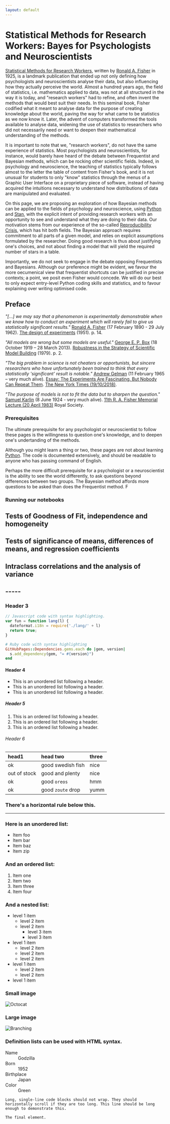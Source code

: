 ```yaml
---
layout: default
---
```


# Statistical Methods for Research Workers: Bayes for Psychologists and Neuroscientists

[Statistical Methods for Research Workers](https://en.wikipedia.org/wiki/Statistical_Methods_for_Research_Workers), written by [Ronald A. Fisher](https://en.wikipedia.org/wiki/Ronald_Fisher) in 1925, is a landmark publication that ended up not only defining how psychologists and neuroscientists analyse their data, but also influencing how they actually perceive the world.
Almost a hundred years ago, the field of statistics, i.e. mathematics applied to data, was not at all structured in the way it is today, and "research workers" had to refine, and often invent the methods that would best suit their needs.
In this seminal book, Fisher codified what it meant to analyse data for the purpose of creating knowledge about the world, paving the way for what came to be statistics as we now know it. Later, the advent of computers transformed the tools available to analyse data, widening the use of statistics to researchers who did not necessarily need or want to deepen their mathematical understanding of the methods.

It is important to note that we, "research workers", do not have the same experience of statistics. Most psychologists and neuroscientists, for instance, would barely have heard of the debate between Frequentist and Bayesian methods, which can be rocking other scientific fields.
Indeed, in psychology and neuroscience, the teaching of statistics typically follows almost to the letter the table of content from Fisher's book, and it is not unusual for students to only "know" statistics through the menus of a Graphic User Interface on a proprietary piece of software, instead of having acquired the intuitions necessary to understand how distributions of data are manipulated and evaluated.

On this page, we are proposing an exploration of how Bayesian methods can be applied to the fields of psychology and neuroscience, using [Python](https://www.anaconda.com/products/individual) and [Stan](https://mc-stan.org/), with the explicit intent of providing research workers with an opportunity to see and understand what they are doing to their data.
Our motivation stems from our experience of the so-called [Reproducibility Crisis](https://osf.io/qky8t), which has hit both fields.
The Bayesian approach requires commitment to all parts of a given model, and relies on explicit assumptions formulated by the researcher.
Doing good research is thus about justifying one's choices, and not about finding a model that will yield the required number of stars in a table.

Importantly, we do not seek to engage in the debate opposing Frequentists and Bayesians.
Although our preference might be evident, we favour the more oecumenical view that frequentist shortcuts can be justified in precise contexts; a point, we posit even Fisher would concede.
We will do our best to only expect entry-level Python coding skills and statistics, and to favour explaining over writing optimised code.


## Preface

_"[...] we may say that a phenomenon is experimentally demonstrable when we know how to conduct an experiment which will rarely fail to give us statistically significant results."_
[Ronald A. Fisher](https://en.wikipedia.org/wiki/Ronald_Fisher) (17 February 1890 - 29 July 1962). <ins>The design of experiments</ins> (1951). p. 14.

_"All models are wrong but some models are useful."_
[George E. P. Box](https://en.wikipedia.org/wiki/George_E._P._Box) (18 October 1919 – 28 March 2013). <ins>Robustness in the Strategy of Scientific Model Building</ins> (1979). p. 2.

_"The big problem in science is not cheaters or opportunists, but sincere researchers who have unfortunately been trained to think that every statistically 'significant' result is notable."_
[Andrew Gelman](http://www.stat.columbia.edu/~gelman/) (11 February 1965 – very much alive). <ins>Essay: The Experiments Are Fascinating. But Nobody Can Repeat Them</ins>. [The New York Times (19/10/2018)](https://www.nytimes.com/2018/11/19/science/science-research-fraud-reproducibility.html).

_"The purpose of models is not to fit the data but to sharpen the question."_
[Samuel Karlin](https://en.wikipedia.org/wiki/Samuel_Karlin) (8 June 1924 - very much alive). <ins>11th R. A. Fisher Memorial Lecture (20 April 1983)</ins> Royal Society.


### Prerequisites

The ultimate prerequisite for any psychologist or neuroscientist to follow these pages is the willingness to question one's knowledge, and to deepen one's undertanding of the methods.

Although you might learn a thing or two, these pages are not about learning [Python](https://www.anaconda.com/products/individual).
The code is documented extensively, and should be readable to anyone who has passing command of English.

Perhaps the more difficult prerequisite for a psychologist or a neuroscientist is the ability to see the world differently, to ask questions beyond differences between two groups. The Bayesian method affords more questions to be asked than does the Frequentist method. F

### Running our notebooks


## Tests of Goodness of Fit, independence and homogeneity

## Tests of significance of means, differences of means, and regression coefficients

## Intraclass correlations and the analysis of variance



## -----

### Header 3

```js
// Javascript code with syntax highlighting.
var fun = function lang(l) {
  dateformat.i18n = require('./lang/' + l)
  return true;
}
```

```ruby
# Ruby code with syntax highlighting
GitHubPages::Dependencies.gems.each do |gem, version|
  s.add_dependency(gem, "= #{version}")
end
```

#### Header 4

*   This is an unordered list following a header.
*   This is an unordered list following a header.
*   This is an unordered list following a header.

##### Header 5

1.  This is an ordered list following a header.
2.  This is an ordered list following a header.
3.  This is an ordered list following a header.

###### Header 6

| head1        | head two          | three |
|:-------------|:------------------|:------|
| ok           | good swedish fish | nice  |
| out of stock | good and plenty   | nice  |
| ok           | good `oreos`      | hmm   |
| ok           | good `zoute` drop | yumm  |

### There's a horizontal rule below this.

* * *

### Here is an unordered list:

*   Item foo
*   Item bar
*   Item baz
*   Item zip

### And an ordered list:

1.  Item one
1.  Item two
1.  Item three
1.  Item four

### And a nested list:

- level 1 item
  - level 2 item
  - level 2 item
    - level 3 item
    - level 3 item
- level 1 item
  - level 2 item
  - level 2 item
  - level 2 item
- level 1 item
  - level 2 item
  - level 2 item
- level 1 item

### Small image

![Octocat](https://github.githubassets.com/images/icons/emoji/octocat.png)

### Large image

![Branching](https://guides.github.com/activities/hello-world/branching.png)


### Definition lists can be used with HTML syntax.

<dl>
<dt>Name</dt>
<dd>Godzilla</dd>
<dt>Born</dt>
<dd>1952</dd>
<dt>Birthplace</dt>
<dd>Japan</dd>
<dt>Color</dt>
<dd>Green</dd>
</dl>

```
Long, single-line code blocks should not wrap. They should horizontally scroll if they are too long. This line should be long enough to demonstrate this.
```

```
The final element.
```
